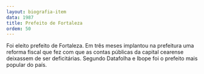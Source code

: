 ```yaml
---
layout: biografia-item
data: 1987
title: Prefeito de Fortaleza
ordem: 50
---
```

Foi eleito prefeito de Fortaleza. Em três meses implantou na prefeitura uma reforma fiscal que fez com que as contas públicas da capital cearense deixassem de ser deficitárias. Segundo Datafolha e Ibope foi o prefeito mais popular do país.

<!-- more -->